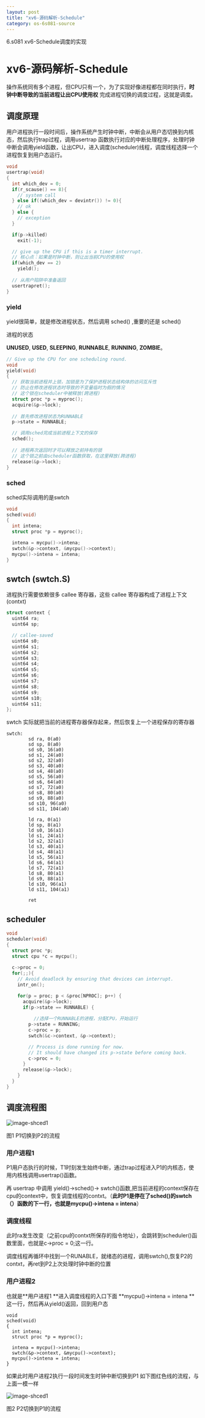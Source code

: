 ```yaml
---
layout: post
title: "xv6-源码解析-Schedule"
category: os-6s081-source
---
```


6.s081 xv6-Schedule调度的实现

# xv6-源码解析-Schedule

操作系统同有多个进程，但CPU只有一个，为了实现好像进程都在同时执行，**时钟中断导致的当前进程让出CPU使用权** 完成进程切换的调度过程，这就是调度。

## 调度原理

用户进程执行一段时间后，操作系统产生时钟中断，中断会从用户态切换到内核态，然后执行trap过程，调用usertrap 函数执行对应的中断处理程序，处理时钟中断会调用yield函数，让出CPU，进入调度(scheduler)线程，调度线程选择一个进程恢复到用户态运行。

```c
void
usertrap(void)
{
  int which_dev = 0;
  if(r_scause() == 8){
    // system call
  } else if((which_dev = devintr()) != 0){
    // ok
  } else {
	// exception
  }

  if(p->killed)
    exit(-1);

  // give up the CPU if this is a timer interrupt.
  // 核心点：如果是时钟中断，则让出当前CPU的使用权
  if(which_dev == 2)
    yield();
  
  // 从用户陷阱中准备返回
  usertrapret();
}

```

### yield

yield很简单，就是修改进程状态，然后调用 sched() ,重要的还是 sched()

进程的状态

**UNUSED**, **USED**, **SLEEPING**, **RUNNABLE**, **RUNNING**, **ZOMBIE**。

```c
// Give up the CPU for one scheduling round.
void
yield(void)
{
  // 获取当前进程并上锁，加锁是为了保护进程状态结构体的访问互斥性
  // 防止在修改进程状态时导致的不变量临时为假的情况
  // 这个锁在scheduler中被释放(跨进程)
  struct proc *p = myproc();
  acquire(&p->lock);
  
  // 首先修改进程状态为RUNNABLE
  p->state = RUNNABLE;

  // 调用sched完成当前进程上下文的保存
  sched();
  
  // 进程再次返回时才可以释放之前持有的锁
  // 这个锁之前由scheduler函数获取，在这里释放(跨进程)
  release(&p->lock);
}

```

###  sched

sched实际调用的是swtch

```c
void
sched(void)
{
  int intena;
  struct proc *p = myproc();

  intena = mycpu()->intena;
  swtch(&p->context, &mycpu()->context);
  mycpu()->intena = intena;
}
```

## swtch (swtch.S)

进程执行需要依赖很多 callee 寄存器，这些 callee 寄存器构成了进程上下文(contxt)

```c
struct context {
  uint64 ra;
  uint64 sp;

  // callee-saved
  uint64 s0;
  uint64 s1;
  uint64 s2;
  uint64 s3;
  uint64 s4;
  uint64 s5;
  uint64 s6;
  uint64 s7;
  uint64 s8;
  uint64 s9;
  uint64 s10;
  uint64 s11;
};

```





swtch 实际就把当前的进程寄存器保存起来，然后恢复上一个进程保存的寄存器

```assembly
swtch:
        sd ra, 0(a0)
        sd sp, 8(a0)
        sd s0, 16(a0)
        sd s1, 24(a0)
        sd s2, 32(a0)
        sd s3, 40(a0)
        sd s4, 48(a0)
        sd s5, 56(a0)
        sd s6, 64(a0)
        sd s7, 72(a0)
        sd s8, 80(a0)
        sd s9, 88(a0)
        sd s10, 96(a0)
        sd s11, 104(a0)

        ld ra, 0(a1)
        ld sp, 8(a1)
        ld s0, 16(a1)
        ld s1, 24(a1)
        ld s2, 32(a1)
        ld s3, 40(a1)
        ld s4, 48(a1)
        ld s5, 56(a1)
        ld s6, 64(a1)
        ld s7, 72(a1)
        ld s8, 80(a1)
        ld s9, 88(a1)
        ld s10, 96(a1)
        ld s11, 104(a1)
        
        ret
```



## scheduler

```c
void
scheduler(void)
{
  struct proc *p;
  struct cpu *c = mycpu();
  
  c->proc = 0;
  for(;;){
    // Avoid deadlock by ensuring that devices can interrupt.
    intr_on();

    for(p = proc; p < &proc[NPROC]; p++) {
      acquire(&p->lock);
      if(p->state == RUNNABLE) {
		
          //选择一个RUNNABLE的进程，分配CPU，开始运行
        p->state = RUNNING;
        c->proc = p;
        swtch(&c->context, &p->context);

        // Process is done running for now.
        // It should have changed its p->state before coming back.
        c->proc = 0;
      }
      release(&p->lock);
    }
  }
}
```



## 调度流程图

![image-shced1](/assets/os/note-schedule/sched1.png)

图1 P1切换到P2的流程

### 用户进程1

P1用户态执行的时候，T1时刻发生始终中断，通过trap过程进入P1的内核态，使用内核栈调用usertrap()函数。

再 usertrap 中调用 yield()->sched()-> swtch()函数,把当前进程的context保存在cpu的context中，恢复调度线程的contxt。（**此时P1是停在了sched()的swtch（）函数的下一行，也就是mycpu()->intena = intena**）

### 调度线程

此时ra发生改变（之前cpu的contxt所保存的指令地址），会跳转到scheduler()函数里面，也就是c->proc = 0;这一行。

调度线程再循环中找到一个RUNABLE，就绪态的进程，调用swtch(),恢复P2的contxt，再ret到P2上次处理时钟中断的位置

### 用户进程2

也就是**用户进程1 **进入调度线程的入口下面 **mycpu()->intena = intena **这一行，然后再从yield()返回，回到用户态

```
void
sched(void)
{
  int intena;
  struct proc *p = myproc();

  intena = mycpu()->intena;
  swtch(&p->context, &mycpu()->context);
  mycpu()->intena = intena;
}
```



如果此时用户进程2执行一段时间发生时钟中断切换到P1 如下图红色线的流程，与上面一模一样

![image-shced1](/assets/os/note-schedule/sched2.png)

图2 P2切换到P1的流程
